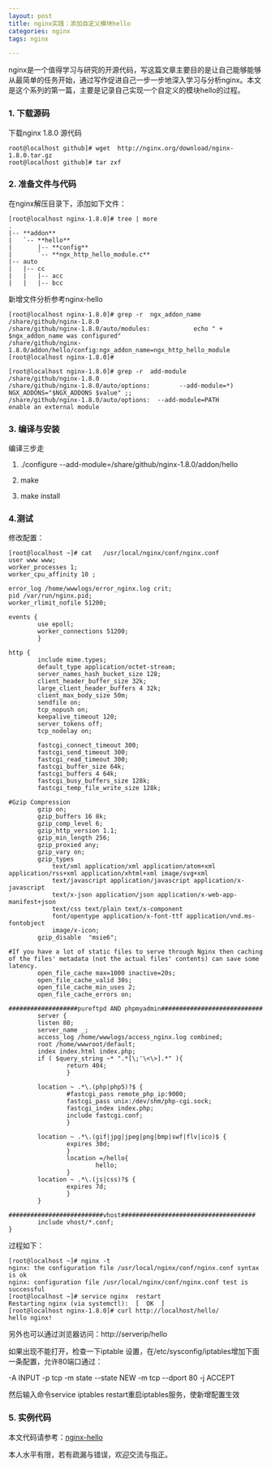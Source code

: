 ```yaml
---
layout: post
title: nginx实践：添加自定义模块hello
categories: nginx
tags: nginx

---
```

nginx是一个值得学习与研究的开源代码，写这篇文章主要目的是让自己能够能够从最简单的任务开始，通过写作促进自己一步一步地深入学习与分析nginx。本文是这个系列的第一篇，主要是记录自己实现一个自定义的模块hello的过程。

### 1. 下载源码 ###
下载nginx 1.8.0 源代码
```
root@localhost github]# wget  http://nginx.org/download/nginx-1.8.0.tar.gz
root@localhost github]# tar zxf  
```

### 2. 准备文件与代码 ###
在nginx解压目录下，添加如下文件：
```
[root@localhost nginx-1.8.0]# tree | more
.
|-- **addon**
|   `-- **hello**
|       |-- **config**
|       `-- **ngx_http_hello_module.c**
|-- auto
|   |-- cc
|   |   |-- acc
|   |   |-- bcc
```

新增文件分析参考nginx-hello

```
[root@localhost nginx-1.8.0]# grep -r  ngx_addon_name  /share/github/nginx-1.8.0
/share/github/nginx-1.8.0/auto/modules:            echo " + $ngx_addon_name was configured"
/share/github/nginx-1.8.0/addon/hello/config:ngx_addon_name=ngx_http_hello_module
[root@localhost nginx-1.8.0]# 

[root@localhost nginx-1.8.0]# grep -r  add-module   /share/github/nginx-1.8.0
/share/github/nginx-1.8.0/auto/options:        --add-module=*)                  NGX_ADDONS="$NGX_ADDONS $value" ;;
/share/github/nginx-1.8.0/auto/options:  --add-module=PATH                  enable an external module
```

### 3. 编译与安装 ###
编译三步走 

1. ./configure   --add-module=/share/github/nginx-1.8.0/addon/hello

2. make  

3. make install 

### 4.测试 ###
修改配置：
```
[root@localhost ~]# cat   /usr/local/nginx/conf/nginx.conf
user www www;
worker_processes 1;
worker_cpu_affinity 10 ;

error_log /home/wwwlogs/error_nginx.log crit;
pid /var/run/nginx.pid;
worker_rlimit_nofile 51200;

events {
        use epoll;
        worker_connections 51200;
        }

http {
        include mime.types;
        default_type application/octet-stream;
        server_names_hash_bucket_size 128;
        client_header_buffer_size 32k;
        large_client_header_buffers 4 32k;
        client_max_body_size 50m;
        sendfile on;
        tcp_nopush on;
        keepalive_timeout 120;
        server_tokens off;
        tcp_nodelay on;

        fastcgi_connect_timeout 300;
        fastcgi_send_timeout 300;
        fastcgi_read_timeout 300;
        fastcgi_buffer_size 64k;
        fastcgi_buffers 4 64k;
        fastcgi_busy_buffers_size 128k;
        fastcgi_temp_file_write_size 128k;

#Gzip Compression
        gzip on;
        gzip_buffers 16 8k;
        gzip_comp_level 6;
        gzip_http_version 1.1;
        gzip_min_length 256;
        gzip_proxied any;
        gzip_vary on;
        gzip_types
            text/xml application/xml application/atom+xml application/rss+xml application/xhtml+xml image/svg+xml
            text/javascript application/javascript application/x-javascript
            text/x-json application/json application/x-web-app-manifest+json
            text/css text/plain text/x-component
            font/opentype application/x-font-ttf application/vnd.ms-fontobject
            image/x-icon;
        gzip_disable  "msie6";

#If you have a lot of static files to serve through Nginx then caching of the files' metadata (not the actual files' contents) can save some latency.
        open_file_cache max=1000 inactive=20s;
        open_file_cache_valid 30s;
        open_file_cache_min_uses 2;
        open_file_cache_errors on;

###################pureftpd AND phpmyadmin############################
        server {
        listen 80;
        server_name _;
        access_log /home/wwwlogs/access_nginx.log combined;
        root /home/wwwroot/default;
        index index.html index.php;
        if ( $query_string ~* ".*[\;'\<\>].*" ){
                return 404;
                }

        location ~ .*\.(php|php5)?$ {
                #fastcgi_pass remote_php_ip:9000;
                fastcgi_pass unix:/dev/shm/php-cgi.sock;
                fastcgi_index index.php;
                include fastcgi.conf;
                }

        location ~ .*\.(gif|jpg|jpeg|png|bmp|swf|flv|ico)$ {
                expires 30d;
                }
                location =/hello{
                        hello;
                }
        location ~ .*\.(js|css)?$ {
                expires 7d;
                }
        }

##########################vhost#####################################
        include vhost/*.conf;
}
```
过程如下：
```
[root@localhost ~]# nginx -t
nginx: the configuration file /usr/local/nginx/conf/nginx.conf syntax is ok
nginx: configuration file /usr/local/nginx/conf/nginx.conf test is successful
[root@localhost ~]# service nginx  restart
Restarting nginx (via systemctl):  [  OK  ]
[root@localhost nginx-1.8.0]# curl http://localhost/hello/
hello nginx!
```
另外也可以通过浏览器访问：http://serverip/hello

如果出现不能打开，检查一下iptable 设置，在/etc/sysconfig/iptables增加下面一条配置，允许80端口通过：

-A INPUT -p tcp -m state --state NEW -m tcp --dport 80 -j ACCEPT 


然后输入命令service iptables  restart重启iptables服务，使新增配置生效




### 5. 实例代码 ###
本文代码请参考：[nginx-hello](https://github.com/myself659/nginx-hello)

本人水平有限，若有疏漏与错误，欢迎交流与指正。




